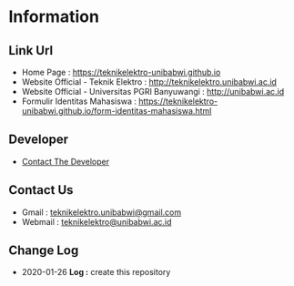 # Information
## Link Url
* Home Page : https://teknikelektro-unibabwi.github.io
* Website Official - Teknik Elektro : http://teknikelektro.unibabwi.ac.id
* Website Official - Universitas PGRI Banyuwangi : http://unibabwi.ac.id
* Formulir Identitas Mahasiswa : https://teknikelektro-unibabwi.github.io/form-identitas-mahasiswa.html
## Developer
* <a href="https://github.com/ardirjs">Contact The Developer</a>
## Contact Us
* Gmail : teknikelektro.unibabwi@gmail.com
* Webmail : teknikelektro@unibabwi.ac.id
## Change Log
* 2020-01-26 **Log :** create this repository
